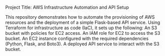 Project Title: AWS Infrastructure Automation and API Setup

This repository demonstrates how to automate the provisioning of AWS resources and the deployment of a simple Flask-based API service. Using Terraform for infrastructure as code (IaC), it sets up the following:
An S3 bucket with policies for EC2 access.
An IAM role for EC2 to access the S3 bucket.
An EC2 instance configured with the required dependencies (Python, Flask, and Boto3).
A deployed API service to interact with the S3 bucket.
